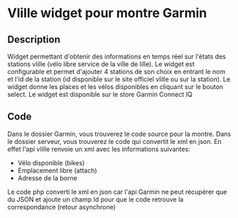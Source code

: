 # Vlille widget pour montre Garmin

## Description
Widget permettant d'obtenir des informations en temps réel sur l'états des stations vlille (vélo libre service de la ville de lille). Le widget est configurable et permet d'ajouter 4 stations de son choix en entrant le nom et l'id de la station (id disponible sur le site officiel vlille ou sur la station). Le widget donne les places et les vélos disponibles en cliquant sur le bouton select.
Le widget est disponible sur le store Garmin Connect IQ

## Code
Dans le dossier Garmin, vous trouverez le code source pour la montre.
Dans le dossier serveur, vous trouverez le code qui convertit le xml en json. En effet l'api vlille renvoie un xml avec les informations suivantes:
* Vélo disponible (bikes)
* Emplacement libre (attach)
* Adresse de la borne

Le code php converti le xml en json car l'api Garmin ne peut récupérer que du JSON et ajoute un champ Id pour que le code retrouve la correspondance (retour asynchrone)

